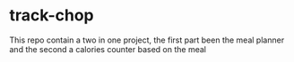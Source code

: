 # track-chop
This repo contain a two in one project, 
the first part been  the meal planner 
and the second a calories counter based on the meal